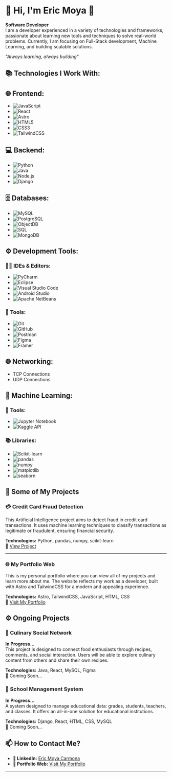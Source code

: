 # 🌟 Hi, I'm Eric Moya 👋  
**Software Developer**  
I am a developer experienced in a variety of technologies and frameworks, passionate about learning new tools and techniques to solve real-world problems. Currently, I am focusing on Full-Stack development, Machine Learning, and building scalable solutions.

_"Always learning, always building"_

## 📚 Technologies I Work With:

## 🌐 **Frontend:**
- ![JavaScript](https://img.shields.io/badge/JavaScript-F7DF1E?style=flat-square&logo=javascript&logoColor=black)
- ![React](https://img.shields.io/badge/React-61DAFB?style=flat-square&logo=react&logoColor=black)
- ![Astro](https://img.shields.io/badge/Astro-FF5F00?style=flat-square&logo=astro&logoColor=white)
- ![HTML5](https://img.shields.io/badge/HTML5-E34F26?style=flat-square&logo=html5&logoColor=white)
- ![CSS3](https://img.shields.io/badge/CSS3-1572B6?style=flat-square&logo=css3&logoColor=white)
- ![TailwindCSS](https://img.shields.io/badge/TailwindCSS-38B2AC?style=flat-square&logo=tailwind-css&logoColor=white)

## 💻 **Backend:**
- ![Python](https://img.shields.io/badge/Python-3776AB?style=flat-square&logo=python&logoColor=white)
- ![Java](https://img.shields.io/badge/Java-ED8B00?style=flat-square&logo=openjdk&logoColor=white)
- ![Node.js](https://img.shields.io/badge/Node.js-8CC84B?style=flat-square&logo=node.js&logoColor=white)
- ![Django](https://img.shields.io/badge/Django-092E20?style=flat-square&logo=django&logoColor=white)

## 🗄️ **Databases:**
- ![MySQL](https://img.shields.io/badge/MySQL-00758F?style=flat-square&logo=mysql&logoColor=white)
- ![PostgreSQL](https://img.shields.io/badge/PostgreSQL-336791?style=flat-square&logo=postgresql&logoColor=white)
- ![ObjectDB](https://img.shields.io/badge/ObjectDB-0078D4?style=flat-square&logo=databricks&logoColor=white)
- ![SQL](https://img.shields.io/badge/SQL-003B57?style=flat-square&logo=postgresql&logoColor=white)
- ![MongoDB](https://img.shields.io/badge/MongoDB-47A248?style=flat-square&logo=mongodb&logoColor=white)

## ⚙️ **Development Tools:**

### 🧑‍💻 **IDEs & Editors:**
- ![PyCharm](https://img.shields.io/badge/PyCharm-000000?style=flat-square&logo=pycharm&logoColor=white)
- ![Eclipse](https://img.shields.io/badge/Eclipse-2C2255?style=flat-square&logo=eclipse&logoColor=white)
- ![Visual Studio Code](https://img.shields.io/badge/VS_Code-0078D4?style=flat-square&logo=visual-studio-code&logoColor=white)
- ![Android Studio](https://img.shields.io/badge/Android_Studio-3DDC84?style=flat-square&logo=android-studio&logoColor=white)
- ![Apache NetBeans](https://img.shields.io/badge/Apache_NetBeans-009CDE?style=flat-square&logo=apache-netbeans-ide&logoColor=white)

### 🔧 **Tools:**
- ![Git](https://img.shields.io/badge/Git-F05032?style=flat-square&logo=git&logoColor=white)
- ![GitHub](https://img.shields.io/badge/GitHub-181717?style=flat-square&logo=github&logoColor=white)
- ![Postman](https://img.shields.io/badge/Postman-FF6C37?style=flat-square&logo=postman&logoColor=white)
- ![Figma](https://img.shields.io/badge/Figma-F24E1E?style=flat-square&logo=figma&logoColor=white)
- ![Framer](https://img.shields.io/badge/Framer-0061F2?style=flat-square&logo=framer&logoColor=white)

## 🌐 **Networking:**
- TCP Connections
- UDP Connections

## 🤖 **Machine Learning:**

### 🔬 **Tools:**
- ![Jupyter Notebook](https://img.shields.io/badge/Jupyter-FF5A5F?style=flat-square&logo=jupyter&logoColor=white)
- ![Kaggle API](https://img.shields.io/badge/Kaggle-20BEFF?style=flat-square&logo=kaggle&logoColor=white)

### 📚 **Libraries:**
- ![Scikit-learn](https://img.shields.io/badge/Scikit_learn-F7931E?style=flat-square&logo=scikit-learn&logoColor=white)
- ![pandas](https://img.shields.io/badge/pandas-150458?style=flat-square&logo=pandas&logoColor=white)
- ![numpy](https://img.shields.io/badge/numpy-013243?style=flat-square&logo=numpy&logoColor=white)
- ![matplotlib](https://img.shields.io/badge/matplotlib-003B57?style=flat-square&logo=matplotlib&logoColor=white)
- ![seaborn](https://img.shields.io/badge/seaborn-0096FF?style=flat-square&logo=seaborn&logoColor=white)



## 🚀 Some of My Projects

### 💳 Credit Card Fraud Detection  
This Artificial Intelligence project aims to detect fraud in credit card transactions. It uses machine learning techniques to classify transactions as legitimate or fraudulent, ensuring financial security.

**Technologies:** Python, pandas, numpy, scikit-learn  
🔗 [View Project](https://github.com/ShadeCoder7/credit-card-fraud-detection)

---

### 🌐 My Portfolio Web  
This is my personal portfolio where you can view all of my projects and learn more about me. The website reflects my work as a developer, built with Astro and TailwindCSS for a modern and appealing experience.

**Technologies:** Astro, TailwindCSS, JavaScript, HTML, CSS  
🔗 [Visit My Portfolio](https://ericm-dev-portfolio.netlify.app/)

## ⚙️ Ongoing Projects

### 🍝 Culinary Social Network  
**In Progress...**  
This project is designed to connect food enthusiasts through recipes, comments, and social interaction. Users will be able to explore culinary content from others and share their own recipes.

**Technologies:** Java, React, MySQL, Figma  
🔗 Coming Soon...

### 🏫 School Management System  
**In Progress...**  
A system designed to manage educational data: grades, students, teachers, and classes. It offers an all-in-one solution for educational institutions.

**Technologies:** Django, React, HTML, CSS, MySQL  
🔗 Coming Soon...

## 📫 How to Contact Me?

- **🔗 LinkedIn:** [Eric Moya Carmona](https://www.linkedin.com/in/eric-moya-carmona-011016251)
- **💼 Portfolio Web:** [Visit My Portfolio](https://ericm-dev-portfolio.netlify.app/)

---
<!---
ShadeCoder7/ShadeCoder7 is a ✨ special ✨ repository because its `README.md` (this file) appears on your GitHub profile.
You can click the Preview link to take a look at your changes.
--->
